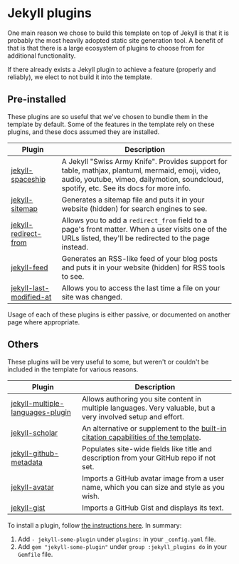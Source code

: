 # Jekyll plugins

One main reason we chose to build this template on top of Jekyll is that it is probably the most heavily adopted static site generation tool. A benefit of that is that there is a large ecosystem of plugins to choose from for additional functionality.

If there already exists a Jekyll plugin to achieve a feature (properly and reliably), we elect to not build it into the template.

## Pre-installed

These plugins are so useful that we've chosen to bundle them in the template by default. Some of the features in the template rely on these plugins, and these docs assumed they are installed.

| Plugin                                                                           | Description                                                                                                                                                                                  |
| -------------------------------------------------------------------------------- | -------------------------------------------------------------------------------------------------------------------------------------------------------------------------------------------- |
| [jekyll-spaceship](https://github.com/jeffreytse/jekyll-spaceship)               | A Jekyll "Swiss Army Knife". Provides support for table, mathjax, plantuml, mermaid, emoji, video, audio, youtube, vimeo, dailymotion, soundcloud, spotify, etc. See its docs for more info. |
| [jekyll-sitemap](https://github.com/jekyll/jekyll-sitemap)                       | Generates a sitemap file and puts it in your website (hidden) for search engines to see.                                                                                                     |
| [jekyll-redirect-from](https://github.com/jekyll/jekyll-redirect-from)           | Allows you to add a `redirect_from` field to a page's front matter. When a user visits one of the URLs listed, they'll be redirected to the page instead.                                    |
| [jekyll-feed](https://github.com/jekyll/jekyll-feed)                             | Generates an RSS-like feed of your blog posts and puts it in your website (hidden) for RSS tools to see.                                                                                     |
| [jekyll-last-modified-at](https://github.com/gjtorikian/jekyll-last-modified-at) | Allows you to access the last time a file on your site was changed.                                                                                                                          |

Usage of each of these plugins is either passive, or documented on another page where appropriate.

## Others

These plugins will be very useful to some, but weren't or couldn't be included in the template for various reasons.

| Plugin                                                                                           | Description                                                                                                   |
| ------------------------------------------------------------------------------------------------ | ------------------------------------------------------------------------------------------------------------- |
| [jekyll-multiple-languages-plugin](https://github.com/kurtsson/jekyll-multiple-languages-plugin) | Allows authoring you site content in multiple languages. Very valuable, but a very involved setup and effort. |
| [jekyll-scholar](https://github.com/inukshuk/jekyll-scholar)                                     | An alternative or supplement to the [built-in citation capabilities of the template](../basics/citations.md). |
| [jekyll-github-metadata](https://github.com/jekyll/github-metadata)                              | Populates site-wide fields like title and description from your GitHub repo if not set.                       |
| [jekyll-avatar](https://github.com/jekyll/jekyll-avatar)                                         | Imports a GitHub avatar image from a user name, which you can size and style as you wish.                     |
| [jekyll-gist](https://github.com/jekyll/jekyll-gist)                                             | Imports a GitHub Gist and displays its text.                                                                  |

To install a plugin, follow [the instructions here](https://jekyllrb.com/docs/plugins/installation/). In summary:

1. Add `- jekyll-some-plugin` under `plugins:` in your `_config.yaml` file.
2. Add `gem "jekyll-some-plugin"` under `group :jekyll_plugins do` in your `Gemfile` file.
